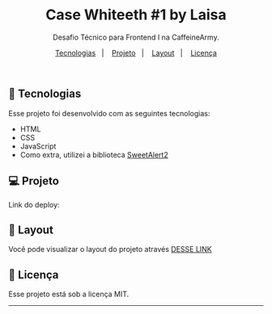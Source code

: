 <h1 align="center"> Case Whiteeth #1 by Laisa </h1>

<p align="center">
Desafio Técnico para Frontend I na CaffeineArmy.
</p>

<p align="center">
  <a href="#-tecnologias">Tecnologias</a>&nbsp;&nbsp;&nbsp;|&nbsp;&nbsp;&nbsp;
  <a href="#-projeto">Projeto</a>&nbsp;&nbsp;&nbsp;|&nbsp;&nbsp;&nbsp;
  <a href="#-layout">Layout</a>&nbsp;&nbsp;&nbsp;|&nbsp;&nbsp;&nbsp;
  <a href="#memo-licença">Licença</a>
</p>

<br>

## 🚀 Tecnologias

Esse projeto foi desenvolvido com as seguintes tecnologias:

- HTML
- CSS
- JavaScript
- Como extra, utilizei a biblioteca [SweetAlert2](https://sweetalert2.github.io/)

## 💻 Projeto


Link do deploy: 

## 🔖 Layout

Você pode visualizar o layout do projeto através [DESSE LINK](https://www.figma.com/design/sP5fn1b71hcKeb8I11cUxx/Case-Whiteeth?node-id=64-12918&node-type=frame&t=1X39XbfRzvVlChSk-0)

## :memo: Licença

Esse projeto está sob a licença MIT.

---
